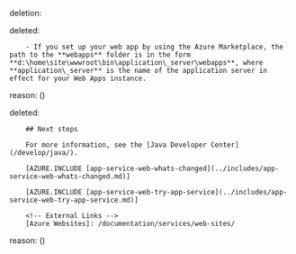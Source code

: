 deletion:

deleted:

		- If you set up your web app by using the Azure Marketplace, the path to the **webapps** folder is in the form **d:\home\site\wwwroot\bin\application\_server\webapps**, where **application\_server** is the name of the application server in effect for your Web Apps instance.

reason: ()

deleted:

		## Next steps
		
		For more information, see the [Java Developer Center](/develop/java/).
		
		[AZURE.INCLUDE [app-service-web-whats-changed](../includes/app-service-web-whats-changed.md)]
		
		[AZURE.INCLUDE [app-service-web-try-app-service](../includes/app-service-web-try-app-service.md)]
		
		<!-- External Links -->
		[Azure Websites]: /documentation/services/web-sites/

reason: ()

